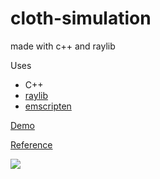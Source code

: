 # cloth-simulation
made with c++ and raylib

Uses
* C++
* [raylib](https://www.raylib.com/)
* [emscripten](https://emscripten.org/)

[Demo](https://jade-hummingbird-987a5e.netlify.app/)

[Reference](https://gamedevelopment.tutsplus.com/tutorials/simulate-tearable-cloth-and-ragdolls-with-simple-verlet-integration--gamedev-519)

<img src="https://github.com/pepega90/cloth-simulaton/blob/main/cloth_preview.gif" />
